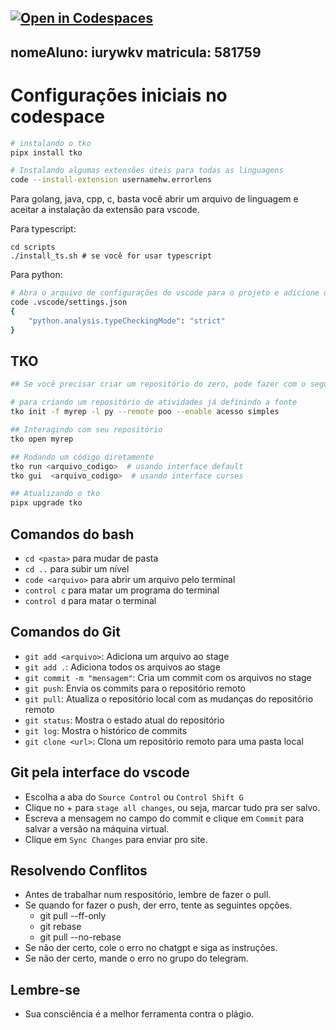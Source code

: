 [![Open in Codespaces](https://classroom.github.com/assets/launch-codespace-2972f46106e565e64193e422d61a12cf1da4916b45550586e14ef0a7c637dd04.svg)](https://classroom.github.com/open-in-codespaces?assignment_repo_id=21070694)
---
nomeAluno: iurywkv
matricula: 581759
---

# Configurações iniciais no codespace

```bash
# instalando o tko
pipx install tko

# Instalando algumas extensões úteis para todas as linguagens
code --install-extension usernamehw.errorlens
```

Para golang, java, cpp, c, basta você abrir um arquivo de linguagem e aceitar a instalação da extensão para vscode.

Para typescript:

```
cd scripts
./install_ts.sh # se você for usar typescript
```

Para python:

```bash
# Abra o arquivo de configurações do vscode para o projeto e adicione o seguinte parâmetro
code .vscode/settings.json
{
    "python.analysis.typeCheckingMode": "strict"
}
```

## TKO

```bash
## Se você precisar criar um repositório do zero, pode fazer com o seguinte comando

# para criando um repositório de atividades já definindo a fonte
tko init -f myrep -l py --remote poo --enable acesso simples

## Interagindo com seu repositório
tko open myrep

## Rodando um código diretamente
tko run <arquivo_codigo>  # usando interface default
tko gui  <arquivo_codigo>  # usando interface curses

## Atualizando o tko
pipx upgrade tko
```

## Comandos do bash

- `cd <pasta>` para mudar de pasta
- `cd ..` para subir um nível
- `code <arquivo>` para abrir um arquivo pelo terminal
- `control c` para matar um programa do terminal
- `control d` para matar o terminal

## Comandos do Git

- `git add <arquivo>`: Adiciona um arquivo ao stage
- `git add .`: Adiciona todos os arquivos ao stage
- `git commit -m "mensagem"`: Cria um commit com os arquivos no stage
- `git push`: Envia os commits para o repositório remoto
- `git pull`: Atualiza o repositório local com as mudanças do repositório remoto
- `git status`: Mostra o estado atual do repositório
- `git log`: Mostra o histórico de commits
- `git clone <url>`: Clona um repositório remoto para uma pasta local

## Git pela interface do vscode

- Escolha a aba do `Source Control` ou `Control Shift G`
- Clique no + para `stage all changes`, ou seja, marcar tudo pra ser salvo.
- Escreva a mensagem no campo do commit e clique em `Commit` para salvar a versão na máquina virtual.
- Clique em `Sync Changes` para enviar pro site.

## Resolvendo Conflitos

- Antes de trabalhar num respositório, lembre de fazer o pull.
- Se quando for fazer o push, der erro, tente as seguintes opções.
  - git pull --ff-only
  - git rebase
  - git pull --no-rebase
- Se não der certo, cole o erro no chatgpt e siga as instruções.
- Se não der certo, mande o erro no grupo do telegram.

## Lembre-se

- Sua consciência é a melhor ferramenta contra o plágio.
